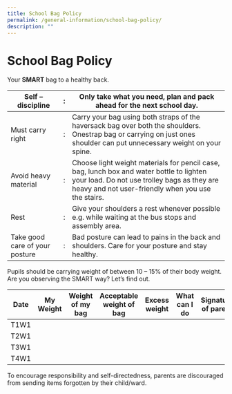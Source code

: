 ```yaml
---
title: School Bag Policy
permalink: /general-information/school-bag-policy/
description: ""
---
```


# School Bag Policy

Your **SMART** bag to a healthy back.

| Self – discipline              | :   | Only take what you need, plan and pack ahead for the next school day.                                                                                                                         |
| ------------------------------ | --- | --------------------------------------------------------------------------------------------------------------------------------------------------------------------------------------------- |
| Must carry right               | :   | Carry your bag using both straps of the haversack bag over both the shoulders. Onestrap bag or carrying on just ones shoulder can put unnecessary weight on your spine.                       |
| Avoid heavy material           | :   | Choose light weight materials for pencil case, bag, lunch box and water bottle to lighten your load. Do not use trolley bags as they are heavy and not user-friendly when you use the stairs. |
| Rest                           | :   | Give your shoulders a rest whenever possible e.g. while waiting at the bus stops and assembly area.                                                                                           |
| Take good care of your posture | :   | Bad posture can lead to pains in the back and shoulders. Care for your posture and stay healthy.                                                                                              |

Pupils should be carrying weight of between 10 – 15% of their body weight. Are you observing the SMART way? Let’s find out.

| Date | My Weight | Weight of my bag | Acceptable weight of bag | Excess weight | What can I do | Signature of parent |
| ---- | --------- | ---------------- | ------------------------ | ------------- | ------------- | ------------------- |
| T1W1 |           |                  |                          |               |               |                     |
| T2W1 |           |                  |                          |               |               |                     |
| T3W1 |           |                  |                          |               |               |                     |
| T4W1 |           |                  |                          |               |               |                     |

To encourage responsibility and self-directedness, parents are discouraged from sending items forgotten by their child/ward.
